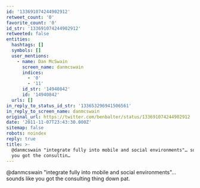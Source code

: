 ```yaml
---
id: '133691074244902912'
retweet_count: '0'
favorite_count: '0'
id_str: '133691074244902912'
retweeted: false
entities:
  hashtags: []
  symbols: []
  user_mentions:
    - name: Dan McSwain
      screen_name: danmcswain
      indices:
        - '0'
        - '11'
      id_str: '14940842'
      id: '14940842'
  urls: []
in_reply_to_status_id_str: '133653296941506561'
in_reply_to_screen_name: danmcswain
original_url: https://twitter.com/benbalter/status/133691074244902912
date: '2011-11-07T23:43:30.000Z'
sitemap: false
robots: noindex
reply: true
title: >-
  @danmcswain "integrate fully into mobile and social environments"… sounds like
  you got the consultin…
---
```


@danmcswain "integrate fully into mobile and social environments"… sounds like you got the consulting thing down pat.